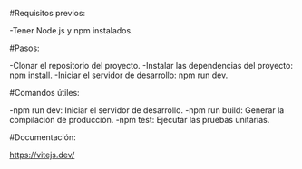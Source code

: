 #Requisitos previos:

-Tener Node.js y npm instalados.

#Pasos:

-Clonar el repositorio del proyecto.
-Instalar las dependencias del proyecto: npm install. 
-Iniciar el servidor de desarrollo: npm run dev.

#Comandos útiles:

-npm run dev: Iniciar el servidor de desarrollo. 
-npm run build: Generar la compilación de producción.
-npm test: Ejecutar las pruebas unitarias.

#Documentación:

https://vitejs.dev/
